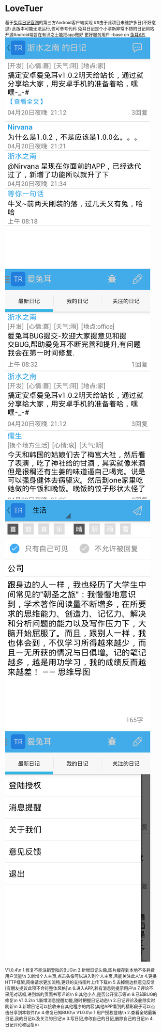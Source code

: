 # LoveTuer
基于[兔耳日记官网](http://www.tuer.me/)的第三方Android客户端实现
##由于此项目未维护多日(不好意思) 此版本可能无法运行,仅可参考代码 兔耳日记是个小清新非常不错的日记网站 开源Android端旨在有识之士能把app做好 更好服务用户
-base on [兔耳API](https://github.com/xiaojue/tuer.me/blob/master/docs/index.md)
![img1](/img/device-2014-04-21-094238.png)
![img1](/img/device-2014-04-21-094254.png)
![img1](/img/device-2014-04-21-094412.png)
![img1](/img/device-2014-04-21-094426.png)

V1.0.4\n
1.修复不能注销登陆的BUG\n
2.新增日记头像,图片缓存到本地不多耗费用户流量\n
3.新增个人主页,点击头像可以进入到个人主页,且能关注此人\n
4.更换HTTP框架,网络请求更加流畅,更好的支持图片上传下载\n
5.去掉侧边栏意见反馈[有朋友提议此项不合符整体风格]\n
6.进入APP,若有消息则提示用户\n
7.评论不采用对话框,进到新的页面书写评论\n
8.其他小点,是否公开显示等\n
9.已知BUG的修复\n
V1.0.2\n
1.新增消息提醒功能,随时把握日记动态\n
2.日记评论及删除实时刷新\n
3.新增日记可以接收来自其他程序的内容(其他APP看到的精彩段子可以点击分享到本软件)\n
4.修复已知BUG\n
V1.0.0\n
1.用户授权登陆\n
2.查看全站最新日记,我的日记以及关注的日记\n
3.写日记,修改自己的日记,删除自己的日记\n
4.日记评论和回复\n

